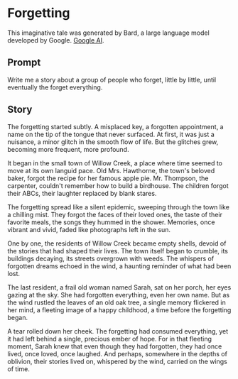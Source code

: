 # Forgetting

This imaginative tale was generated by Bard, a large language model developed by Google. [Google AI](https://aistudio.google.com/).

## Prompt

Write me a story about a group of people who forget, little by little, until eventually the forget everything.

## Story

The forgetting started subtly. A misplaced key, a forgotten appointment, a name on the tip of the tongue that never surfaced. At first, it was just a nuisance, a minor glitch in the smooth flow of life. But the glitches grew, becoming more frequent, more profound.

It began in the small town of Willow Creek, a place where time seemed to move at its own languid pace. Old Mrs. Hawthorne, the town's beloved baker, forgot the recipe for her famous apple pie. Mr. Thompson, the carpenter, couldn't remember how to build a birdhouse. The children forgot their ABCs, their laughter replaced by blank stares.

The forgetting spread like a silent epidemic, sweeping through the town like a chilling mist. They forgot the faces of their loved ones, the taste of their favorite meals, the songs they hummed in the shower. Memories, once vibrant and vivid, faded like photographs left in the sun.

One by one, the residents of Willow Creek became empty shells, devoid of the stories that had shaped their lives. The town itself began to crumble, its buildings decaying, its streets overgrown with weeds. The whispers of forgotten dreams echoed in the wind, a haunting reminder of what had been lost.

The last resident, a frail old woman named Sarah, sat on her porch, her eyes gazing at the sky. She had forgotten everything, even her own name. But as the wind rustled the leaves of an old oak tree, a single memory flickered in her mind, a fleeting image of a happy childhood, a time before the forgetting began.

A tear rolled down her cheek. The forgetting had consumed everything, yet it had left behind a single, precious ember of hope. For in that fleeting moment, Sarah knew that even though they had forgotten, they had once lived, once loved, once laughed. And perhaps, somewhere in the depths of oblivion, their stories lived on, whispered by the wind, carried on the wings of time.
